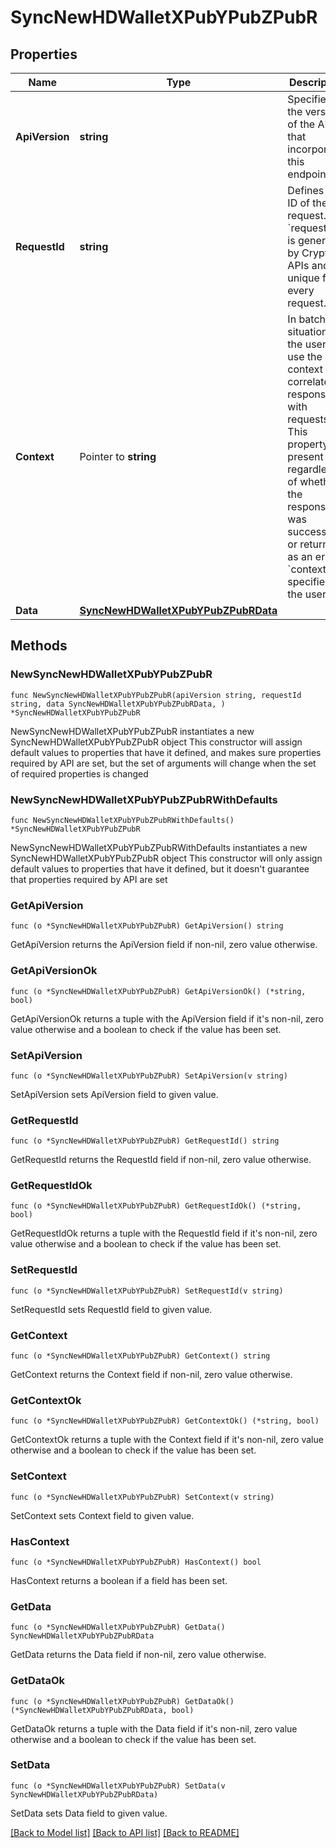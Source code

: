 # SyncNewHDWalletXPubYPubZPubR

## Properties

Name | Type | Description | Notes
------------ | ------------- | ------------- | -------------
**ApiVersion** | **string** | Specifies the version of the API that incorporates this endpoint. | 
**RequestId** | **string** | Defines the ID of the request. The &#x60;requestId&#x60; is generated by Crypto APIs and it&#39;s unique for every request. | 
**Context** | Pointer to **string** | In batch situations the user can use the context to correlate responses with requests. This property is present regardless of whether the response was successful or returned as an error. &#x60;context&#x60; is specified by the user. | [optional] 
**Data** | [**SyncNewHDWalletXPubYPubZPubRData**](SyncNewHDWalletXPubYPubZPubRData.md) |  | 

## Methods

### NewSyncNewHDWalletXPubYPubZPubR

`func NewSyncNewHDWalletXPubYPubZPubR(apiVersion string, requestId string, data SyncNewHDWalletXPubYPubZPubRData, ) *SyncNewHDWalletXPubYPubZPubR`

NewSyncNewHDWalletXPubYPubZPubR instantiates a new SyncNewHDWalletXPubYPubZPubR object
This constructor will assign default values to properties that have it defined,
and makes sure properties required by API are set, but the set of arguments
will change when the set of required properties is changed

### NewSyncNewHDWalletXPubYPubZPubRWithDefaults

`func NewSyncNewHDWalletXPubYPubZPubRWithDefaults() *SyncNewHDWalletXPubYPubZPubR`

NewSyncNewHDWalletXPubYPubZPubRWithDefaults instantiates a new SyncNewHDWalletXPubYPubZPubR object
This constructor will only assign default values to properties that have it defined,
but it doesn't guarantee that properties required by API are set

### GetApiVersion

`func (o *SyncNewHDWalletXPubYPubZPubR) GetApiVersion() string`

GetApiVersion returns the ApiVersion field if non-nil, zero value otherwise.

### GetApiVersionOk

`func (o *SyncNewHDWalletXPubYPubZPubR) GetApiVersionOk() (*string, bool)`

GetApiVersionOk returns a tuple with the ApiVersion field if it's non-nil, zero value otherwise
and a boolean to check if the value has been set.

### SetApiVersion

`func (o *SyncNewHDWalletXPubYPubZPubR) SetApiVersion(v string)`

SetApiVersion sets ApiVersion field to given value.


### GetRequestId

`func (o *SyncNewHDWalletXPubYPubZPubR) GetRequestId() string`

GetRequestId returns the RequestId field if non-nil, zero value otherwise.

### GetRequestIdOk

`func (o *SyncNewHDWalletXPubYPubZPubR) GetRequestIdOk() (*string, bool)`

GetRequestIdOk returns a tuple with the RequestId field if it's non-nil, zero value otherwise
and a boolean to check if the value has been set.

### SetRequestId

`func (o *SyncNewHDWalletXPubYPubZPubR) SetRequestId(v string)`

SetRequestId sets RequestId field to given value.


### GetContext

`func (o *SyncNewHDWalletXPubYPubZPubR) GetContext() string`

GetContext returns the Context field if non-nil, zero value otherwise.

### GetContextOk

`func (o *SyncNewHDWalletXPubYPubZPubR) GetContextOk() (*string, bool)`

GetContextOk returns a tuple with the Context field if it's non-nil, zero value otherwise
and a boolean to check if the value has been set.

### SetContext

`func (o *SyncNewHDWalletXPubYPubZPubR) SetContext(v string)`

SetContext sets Context field to given value.

### HasContext

`func (o *SyncNewHDWalletXPubYPubZPubR) HasContext() bool`

HasContext returns a boolean if a field has been set.

### GetData

`func (o *SyncNewHDWalletXPubYPubZPubR) GetData() SyncNewHDWalletXPubYPubZPubRData`

GetData returns the Data field if non-nil, zero value otherwise.

### GetDataOk

`func (o *SyncNewHDWalletXPubYPubZPubR) GetDataOk() (*SyncNewHDWalletXPubYPubZPubRData, bool)`

GetDataOk returns a tuple with the Data field if it's non-nil, zero value otherwise
and a boolean to check if the value has been set.

### SetData

`func (o *SyncNewHDWalletXPubYPubZPubR) SetData(v SyncNewHDWalletXPubYPubZPubRData)`

SetData sets Data field to given value.



[[Back to Model list]](../README.md#documentation-for-models) [[Back to API list]](../README.md#documentation-for-api-endpoints) [[Back to README]](../README.md)


